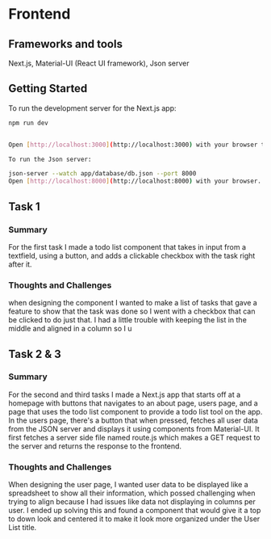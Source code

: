 # Frontend

## Frameworks and tools
Next.js,
Material-UI (React UI framework),
Json server

## Getting Started

To run the development server for the Next.js app:

```bash
npm run dev


Open [http://localhost:3000](http://localhost:3000) with your browser to see the result.

To run the Json server:

json-server --watch app/database/db.json --port 8000
Open [http://localhost:8000](http://localhost:8000) with your browser.

```

## Task 1

### Summary
For the first task I made a todo list component that takes in input from a textfield, using a button, and adds a clickable checkbox with the task right after it.

### Thoughts and Challenges
when designing the component I wanted to make a list of tasks that gave a feature to show that the task was done so I went with a checkbox that can be clicked to do just that. I had a little trouble with keeping the list in the middle and aligned in a column so I u

## Task 2 & 3

### Summary

For the second and third tasks I made a Next.js app that starts off at a homepage with buttons that navigates to an about page, users page, and a page that uses the todo list component to provide a todo list tool on the app. In the users page, there's a button that when pressed, fetches all user data from the JSON server and displays it using components from Material-UI. It first fetches a server side file named route.js which makes a GET request to the server and returns the response to the frontend.

### Thoughts and Challenges
When designing the user page, I wanted user data to be displayed like a spreadsheet to show all their information, which possed challenging when trying to align because I had issues like data not displaying in columns per user. I ended up solving this and found a component that would give it a top to down look and centered it to make it look more organized under the User List title.



